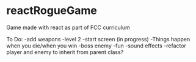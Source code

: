 # reactRogueGame
Game made with react as part of FCC curriculum

To Do:
-add weapons
-level 2
-start screen (in progress)
-Things happen when you die/when you win
-boss enemy
-fun
-sound effects
-refactor player and enemy to inherit from parent class?
